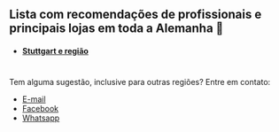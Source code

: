 ## Lista com recomendações de profissionais e principais lojas em toda a Alemanha :book:

- #### [Stuttgart e região](https://github.com/gabrielbahniuk/deutschland-awesome-list/blob/master/Stuttgart.md)

#
Tem alguma sugestão, inclusive para outras regiões? Entre em contato:
- [E-mail](mailto:gabrieldiasbnu@hotmail.com)
- [Facebook](https://www.facebook.com/gabrieldiasbnu)
- [Whatsapp](https://api.whatsapp.com/send?phone=4917687833474)

